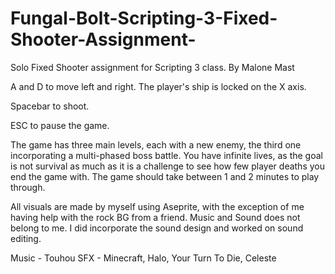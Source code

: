 # Fungal-Bolt-Scripting-3-Fixed-Shooter-Assignment-
Solo Fixed Shooter assignment for Scripting 3 class.
By Malone Mast

A and D to move left and right. The player's ship is locked on the X axis.

Spacebar to shoot. 

ESC to pause the game.

The game has three main levels, each with a new enemy, the third one incorporating a multi-phased boss battle.
You have infinite lives, as the goal is not survival as much as it is a challenge to see how few player deaths you end the game with.
The game should take between 1 and 2 minutes to play through.

All visuals are made by myself using Aseprite, with the exception of me having help with the rock BG from a friend.
Music and Sound does not belong to me. I did incorporate the sound design and worked on sound editing.

Music - Touhou
SFX - Minecraft, Halo, Your Turn To Die, Celeste

